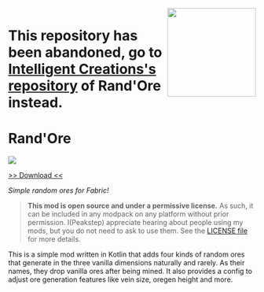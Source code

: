 <img src="icon.png" align="right" width="180px"/>

# This repository has been abandoned, go to [Intelligent Creations's repository](https://github.com/IntelligentCreations/Randore/) of Rand'Ore instead.

# Rand'Ore

[![](http://cf.way2muchnoise.eu/full_514716_downloads.svg)](https://www.curseforge.com/minecraft/mc-mods/randore)

[>> Download <<](https://www.curseforge.com/minecraft/mc-mods/randore)

*Simple random ores for Fabric!*

> **This mod is open source and under a permissive license.** As such, it can be included in any modpack on any platform without prior permission. I(Peakstep) appreciate hearing about people using my mods, but you do not need to ask to use them. See the [LICENSE file](LICENSE) for more details.

This is a simple mod written in Kotlin that adds four kinds of random ores that generate in the three vanilla dimensions naturally and rarely. As their names, they drop vanilla ores after being mined. It also provides a config to adjust ore generation features like vein size, oregen height and more.

